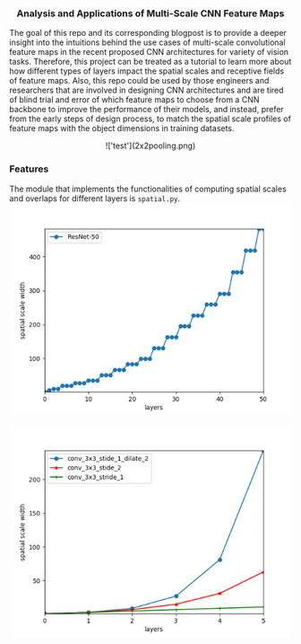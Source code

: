 <h3 align="center">
<p>Analysis and Applications of Multi-Scale CNN Feature Maps
</h3>
The goal of this repo and its corresponding blogpost is to provide a deeper insight into the intuitions behind the use cases of multi-scale convolutional
feature maps in the recent proposed CNN architectures for variety of vision tasks. Therefore, this project can be treated as a tutorial to learn more
about how different types of layers impact the spatial scales and receptive fields of feature maps. Also, this repo could be used by those engineers and
researchers that are involved in designing CNN architectures and are tired of blind trial and error of which feature maps to choose from a CNN backbone
to improve the performance of their models, and instead, prefer from the early steps of design process, to match the spatial scale profiles of feature
maps with the object dimensions in training datasets.

<p align="center">
!['test'](2x2pooling.png)
</p>

### Features
The module that implements the functionalities of computing spatial scales and overlaps for different layers is `spatial.py`.
![Image description](resnet-50.png)

![Image description](dilated.png)



